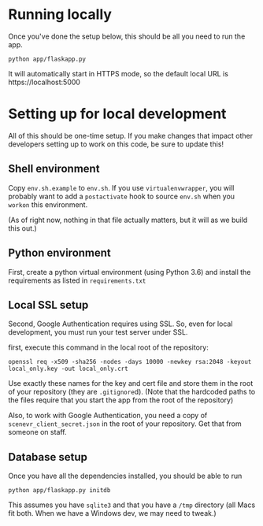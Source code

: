 # Running locally

Once you've done the setup below, this should be all you need to run the app.

`python app/flaskapp.py`

It will automatically start in HTTPS mode, so the default local URL is https://localhost:5000


# Setting up for local development

All of this should be one-time setup. If you make changes that impact other developers setting up to work on this code, be sure to update this!

## Shell environment

Copy `env.sh.example` to `env.sh`. If you use `virtualenvwrapper`, you will probably want to add a `postactivate` hook to source `env.sh` when you `workon` this environment.

(As of right now, nothing in that file actually matters, but it will as we build this out.)

## Python environment

First, create a python virtual environment (using Python 3.6) and install the requirements as listed in `requirements.txt`

## Local SSL setup
Second, Google Authentication requires using SSL. So, even for local development, you must run your test server under SSL.

first, execute this command in the local root of the repository:

`openssl req -x509 -sha256 -nodes -days 10000 -newkey rsa:2048 -keyout local_only.key -out local_only.crt`

Use exactly these names for the key and cert file and store them in the root of your repository (they are `.gitignore`d).
(Note that the hardcoded paths to the files require that you start the app from the root of the repository)

Also, to work with Google Authentication, you need a copy of `scenevr_client_secret.json` in the root of your repository.
Get that from someone on staff.

## Database setup

Once you have all the dependencies installed, you should be able to run

    python app/flaskapp.py initdb

This assumes you have `sqlite3` and that you have a `/tmp` directory  (all Macs fit both. When we have a Windows dev, we may need to tweak.) 

